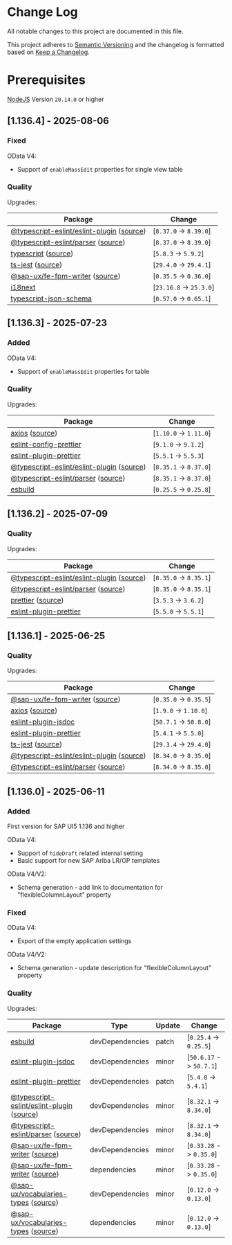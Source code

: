 # Change Log

All notable changes to this project are documented in this file.

This project adheres to [Semantic Versioning](http://semver.org/) and the changelog is formatted based on [Keep a Changelog](http://keepachangelog.com/).

# Prerequisites

[NodeJS](https://nodejs.org/en/download/) Version `20.14.0` or higher

## [1.136.4] - 2025-08-06

### Fixed

OData V4:
- Support of `enableMassEdit` properties for single view table

### Quality

Upgrades:

| Package | Change | 
|---|---|
| [@typescript-eslint/eslint-plugin](https://typescript-eslint.io/packages/eslint-plugin) ([source](https://github.com/typescript-eslint/typescript-eslint/tree/HEAD/packages/eslint-plugin)) | [`8.37.0` -> `8.39.0`] | 
| [@typescript-eslint/parser](https://typescript-eslint.io/packages/parser) ([source](https://github.com/typescript-eslint/typescript-eslint/tree/HEAD/packages/parser)) | [`8.37.0` -> `8.39.0`] | 
| [typescript](https://www.typescriptlang.org/) ([source](https://github.com/microsoft/TypeScript)) | [`5.8.3` -> `5.9.2`] | 
| [ts-jest](https://kulshekhar.github.io/ts-jest) ([source](https://github.com/kulshekhar/ts-jest)) | [`29.4.0` -> `29.4.1`] | 
| [@sap-ux/fe-fpm-writer](https://github.com/SAP/open-ux-tools) ([source](https://github.com/SAP/open-ux-tools/tree/HEAD/packages/fe-fpm-writer)) | [`0.35.5` -> `0.36.0`] | 
| [i18next](https://github.com/i18next/i18next) | [`23.16.8` -> `25.3.0`] | 
| [typescript-json-schema](https://github.com/YousefED/typescript-json-schema) | [`0.57.0` -> `0.65.1`] |

## [1.136.3] - 2025-07-23

### Added

OData V4:
- Support of `enableMassEdit` properties for table

### Quality

Upgrades:

| Package | Change | 
|---|---|
| [axios](https://axios-http.com) ([source](https://github.com/axios/axios)) | [`1.10.0` -> `1.11.0`] | 
| [eslint-config-prettier](https://github.com/prettier/eslint-config-prettier) | [`9.1.0` -> `9.1.2`] | 
| [eslint-plugin-prettier](https://github.com/prettier/eslint-plugin-prettier) | [`5.5.1` -> `5.5.3`] | 
| [@typescript-eslint/eslint-plugin](https://typescript-eslint.io/packages/eslint-plugin) ([source](https://github.com/typescript-eslint/typescript-eslint/tree/HEAD/packages/eslint-plugin)) | [`8.35.1` -> `8.37.0`] | 
| [@typescript-eslint/parser](https://typescript-eslint.io/packages/parser) ([source](https://github.com/typescript-eslint/typescript-eslint/tree/HEAD/packages/parser)) | [`8.35.1` -> `8.37.0`] | 
| [esbuild](https://github.com/evanw/esbuild) | [`0.25.5` -> `0.25.8`] | 


## [1.136.2] - 2025-07-09

### Quality

Upgrades:

| Package | Change |
|---|---|
| [@typescript-eslint/eslint-plugin](https://typescript-eslint.io/packages/eslint-plugin) ([source](https://github.com/typescript-eslint/typescript-eslint/tree/HEAD/packages/eslint-plugin)) | [`8.35.0` -> `8.35.1`] |
| [@typescript-eslint/parser](https://typescript-eslint.io/packages/parser) ([source](https://github.com/typescript-eslint/typescript-eslint/tree/HEAD/packages/parser)) | [`8.35.0` -> `8.35.1`] |
| [prettier](https://prettier.io) ([source](https://github.com/prettier/prettier)) | [`3.5.3` -> `3.6.2`] | 
| [eslint-plugin-prettier](https://github.com/prettier/eslint-plugin-prettier) | [`5.5.0` -> `5.5.1`] | 

## [1.136.1] - 2025-06-25

### Quality

Upgrades:

| Package | Change |
|---|---|
| [@sap-ux/fe-fpm-writer](https://github.com/SAP/open-ux-tools) ([source](https://github.com/SAP/open-ux-tools/tree/HEAD/packages/fe-fpm-writer)) | [`0.35.0` -> `0.35.5`]|
| [axios](https://axios-http.com) ([source](https://github.com/axios/axios)) | [`1.9.0` -> `1.10.0`] |
| [eslint-plugin-jsdoc](https://github.com/gajus/eslint-plugin-jsdoc) | [`50.7.1` -> `50.8.0`] |
| [eslint-plugin-prettier](https://github.com/prettier/eslint-plugin-prettier) | [`5.4.1` -> `5.5.0`] |
| [ts-jest](https://kulshekhar.github.io/ts-jest) ([source](https://github.com/kulshekhar/ts-jest)) | [`29.3.4` -> `29.4.0`] |
| [@typescript-eslint/eslint-plugin](https://typescript-eslint.io/packages/eslint-plugin) ([source](https://github.com/typescript-eslint/typescript-eslint/tree/HEAD/packages/eslint-plugin)) | [`8.34.0` -> `8.35.0`] |
| [@typescript-eslint/parser](https://typescript-eslint.io/packages/parser) ([source](https://github.com/typescript-eslint/typescript-eslint/tree/HEAD/packages/parser)) | [`8.34.0` -> `8.35.0`] |

## [1.136.0] - 2025-06-11

### Added

First version for SAP UI5 1.136 and higher

OData V4:
- Support of `hideDraft` related internal setting
- Basic support for new SAP Ariba LR/OP templates

OData V4/V2:
- Schema generation - add link to documentation for "flexibleColumnLayout" property

### Fixed

OData V4:
- Export of the empty application settings

OData V4/V2:
- Schema generation - update description for "flexibleColumnLayout" property

### Quality

Upgrades:

| Package | Type | Update | Change |
|---|---|---|---|
| [esbuild](https://github.com/evanw/esbuild) | devDependencies | patch | [`0.25.4` -> `0.25.5`] |
| [eslint-plugin-jsdoc](https://github.com/gajus/eslint-plugin-jsdoc) | devDependencies | minor | [`50.6.17` -> `50.7.1`] |
| [eslint-plugin-prettier](https://github.com/prettier/eslint-plugin-prettier) | devDependencies | patch | [`5.4.0` -> `5.4.1`] |
| [@typescript-eslint/eslint-plugin](https://typescript-eslint.io/packages/eslint-plugin) ([source](https://github.com/typescript-eslint/typescript-eslint/tree/HEAD/packages/eslint-plugin)) | devDependencies | minor | [`8.32.1` -> `8.34.0`]|
| [@typescript-eslint/parser](https://typescript-eslint.io/packages/parser) ([source](https://github.com/typescript-eslint/typescript-eslint/tree/HEAD/packages/parser)) | devDependencies | minor | [`8.32.1` -> `8.34.0`] |
| [@sap-ux/fe-fpm-writer](https://github.com/SAP/open-ux-tools) ([source](https://github.com/SAP/open-ux-tools/tree/HEAD/packages/fe-fpm-writer)) | devDependencies | minor | [`0.33.28` -> `0.35.0`]
| [@sap-ux/fe-fpm-writer](https://github.com/SAP/open-ux-tools) ([source](https://github.com/SAP/open-ux-tools/tree/HEAD/packages/fe-fpm-writer)) | dependencies | minor | [`0.33.28` -> `0.35.0`]
| [@sap-ux/vocabularies-types](https://github.com/SAP/open-ux-odata) ([source](https://github.com/SAP/open-ux-odata/tree/main/packages/vocabularies-types)) | devDependencies | minor | [`0.12.0` -> `0.13.0`]
| [@sap-ux/vocabularies-types](https://github.com/SAP/open-ux-odata) ([source](https://github.com/SAP/open-ux-odata/tree/main/packages/vocabularies-types)) | dependencies | minor | [`0.12.0` -> `0.13.0`]
